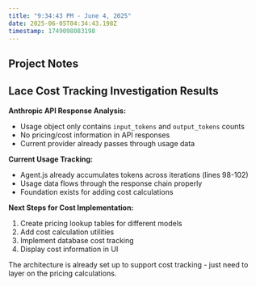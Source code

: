 ```yaml
---
title: "9:34:43 PM - June 4, 2025"
date: 2025-06-05T04:34:43.198Z
timestamp: 1749098083198
---
```


## Project Notes

## Lace Cost Tracking Investigation Results

**Anthropic API Response Analysis:**

- Usage object only contains `input_tokens` and `output_tokens` counts
- No pricing/cost information in API responses
- Current provider already passes through usage data

**Current Usage Tracking:**

- Agent.js already accumulates tokens across iterations (lines 98-102)
- Usage data flows through the response chain properly
- Foundation exists for adding cost calculations

**Next Steps for Cost Implementation:**

1. Create pricing lookup tables for different models
2. Add cost calculation utilities
3. Implement database cost tracking
4. Display cost information in UI

The architecture is already set up to support cost tracking - just need to layer on the pricing calculations.
